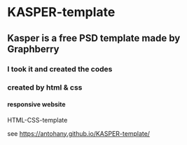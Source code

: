 # KASPER-template
## Kasper is a free PSD template made by Graphberry

### I took it and created the codes
### created by html & css

#### responsive website

HTML-CSS-template

see 
https://antohany.github.io/KASPER-template/
